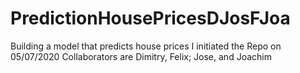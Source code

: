 # PredictionHousePricesDJosFJoa
Building a model that predicts house prices
I initiated the Repo on 05/07/2020
Collaborators are Dimitry, Felix; Jose, and Joachim
